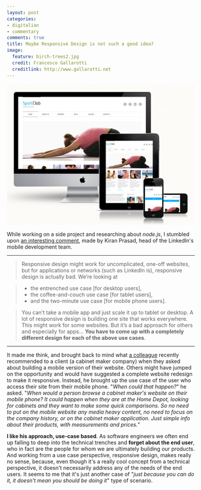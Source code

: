 ```yaml
---
layout: post
categories: 
- digitalian
- commentary
comments: true
title: Maybe Responsive Design is not such a good idea?
image:
  feature: birch-trees2.jpg
  credit: Francesco Gallarotti
  creditlink: http://www.gallarotti.net
---
```

![](/assets/2013/11/responsive.jpg)

While working on a side project and researching about *node.js*, I stumbled upon [an interesting comment](http://venturebeat.com/2012/05/02/linkedin-ipad-app-engineering/), made by Kiran Prasad, head of the LinkedIn's mobile development team.

--------------------------------------
>Responsive design might work for uncomplicated, one-off websites, but for applications or networks (such as LinkedIn is), responsive design is actually bad. We’re looking at

> - the entrenched use case [for desktop users],
> - the coffee-and-couch use case [for tablet users],
> - and the two-minute use case [for mobile phone users].

> You can’t take a mobile app and just scale it up to tablet or desktop. A lot of responsive design is building one site that works everywhere. This might work for some websites. But it’s a bad approach for others and especially for apps… **You have to come up with a completely different design for each of the above use cases**.
--------------------------------------

It made me think, and brought back to mind what [a colleague](http://peteiuvara.com/) recently recommended to a client (a cabinet maker company) when they asked about building a mobile version of their website. Others might have jumped on the opportunity and would have suggested a complete website redesign to make it responsive. Instead, he brought up the use case of the user who access their site from their mobile phone. "*When could that happen?*" he asked. "*When would a person browse a cabinet maker's website on their mobile phone? It could happen when they are at the Home Depot, looking for cabinets and they want to make some quick comparisons. So no need to put on the mobile website any media heavy content, no need to focus on the company history, or on the cabinet maker application. Just simple info about their products, with measurements and prices.*"

**I like his approach, use-case based**. As software engineers we often end up falling to deep into the technical trenches and **forget about the end user**, who in fact are the people for whom we are ultimately building our products. And working from a use case perspective, responsive design, makes really no sense, because, even though it's a really cool concept from a technical perspective, it doesn't necessarily address any of the needs of the end users. It seems to me that it's just another case of "*just because you can do it, it doesn't mean you should be doing it*" type of scenario.